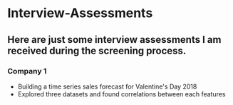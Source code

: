 # Interview-Assessments

## Here are just some interview assessments I am received during the screening process.

### Company 1
* Building a time series sales forecast for Valentine's Day 2018
* Explored three datasets and found correlations between each features
